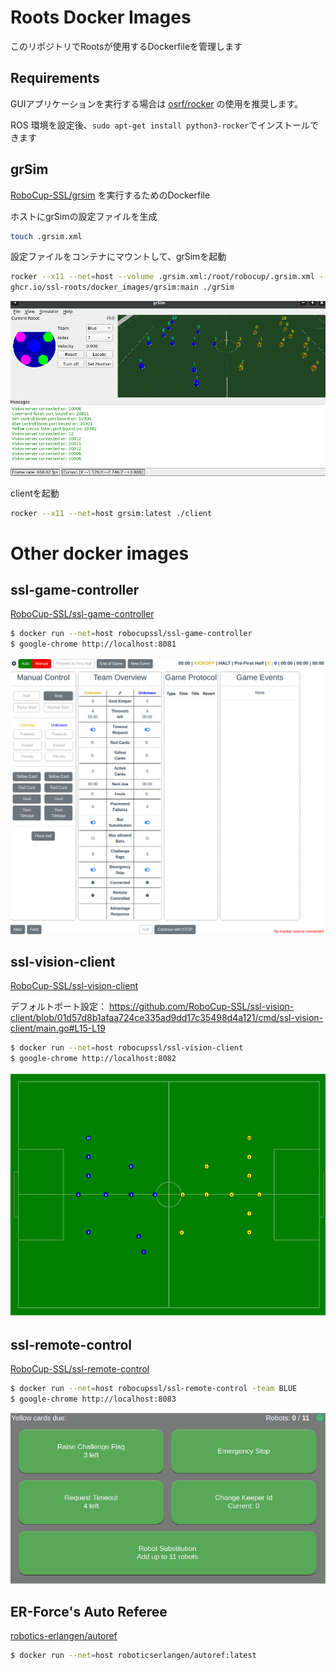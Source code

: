 
# Roots Docker Images

このリポジトリでRootsが使用するDockerfileを管理します

## Requirements

GUIアプリケーションを実行する場合は
[osrf/rocker](https://github.com/osrf/rocker)
の使用を推奨します。

ROS 環境を設定後、`sudo apt-get install python3-rocker`でインストールできます

## grSim

[RoboCup-SSL/grsim](https://github.com/RoboCup-SSL/grSim)
を実行するためのDockerfile

ホストにgrSimの設定ファイルを生成

```sh
touch .grsim.xml
```

設定ファイルをコンテナにマウントして、grSimを起動

```sh
rocker --x11 --net=host --volume .grsim.xml:/root/robocup/.grsim.xml -- \
ghcr.io/ssl-roots/docker_images/grsim:main ./grSim
```

![](images/grsim.png)

clientを起動

```sh
rocker --x11 --net=host grsim:latest ./client
```


# Other docker images

## ssl-game-controller

[RoboCup-SSL/ssl-game-controller](https://github.com/RoboCup-SSL/ssl-game-controller)

```sh
$ docker run --net=host robocupssl/ssl-game-controller
$ google-chrome http://localhost:8081
```

![](images/ssl-game-controller.png)

## ssl-vision-client

[RoboCup-SSL/ssl-vision-client](https://github.com/RoboCup-SSL/ssl-vision-client)

デフォルトポート設定：
https://github.com/RoboCup-SSL/ssl-vision-client/blob/01d57d8b1afaa724ce335ad9dd17c35498d4a121/cmd/ssl-vision-client/main.go#L15-L19

```sh
$ docker run --net=host robocupssl/ssl-vision-client
$ google-chrome http://localhost:8082
```

![](images/ssl-vision-client.png)

## ssl-remote-control

[RoboCup-SSL/ssl-remote-control](https://github.com/RoboCup-SSL/ssl-remote-control)

```sh
$ docker run --net=host robocupssl/ssl-remote-control -team BLUE
$ google-chrome http://localhost:8083
```

![](images/ssl-remote-control.png)


## ER-Force's Auto Referee

[robotics-erlangen/autoref](https://github.com/robotics-erlangen/autoref)

```sh
$ docker run --net=host roboticserlangen/autoref:latest
```
